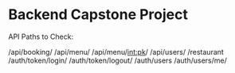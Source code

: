 # Backend Capstone Project

API Paths to Check:


/api/booking/
/api/menu/
/api/menu/<int:pk>/
/api/users/
/restaurant
/auth/token/login/
/auth/token/logout/
/auth/users
/auth/users/me/

